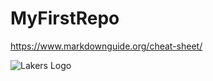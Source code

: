 # MyFirstRepo

https://www.markdownguide.org/cheat-sheet/


![Lakers Logo](https://upload.wikimedia.org/wikipedia/commons/thumb/3/3c/Los_Angeles_Lakers_logo.svg/800px-Los_Angeles_Lakers_logo.svg.png)
